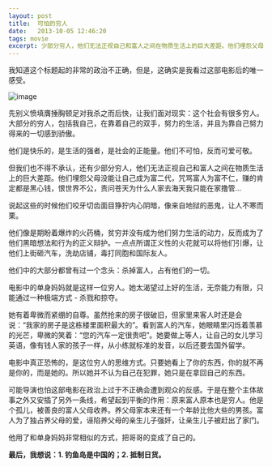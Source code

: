 ```yaml
---
layout: post
title:  可怕的穷人
date:   2013-10-05 12:46:20
tags: movie
excerpt: 少部分穷人，他们无法正视自己和富人之间在物质生活上的巨大差距。他们埋怨父母没能让自己成为富二代，咒骂富人为富不仁，赚的肯定都是黑心钱，说起这些的时候他们咬牙切齿面目狰狞，像来自地狱的恶鬼，让人不寒而栗。
---
```

我知道这个标题起的非常的政治不正确，但是，这确实是我看过这部电影后的唯一感受。

![image](http://img3.douban.com/view/photo/photo/public/p2040176413.jpg)

先别义愤填膺捶胸顿足对我杀之而后快，让我们面对现实：这个社会有很多穷人。大部分的穷人，包括我自己，在靠着自己的双手，努力的生活，并且为靠自己努力得来的一切感到骄傲。

他们是快乐的，是生活的强者，是社会的正能量。他们不可怕，反而可爱可敬。

但我们也不得不承认，还有少部分穷人，他们无法正视自己和富人之间在物质生活上的巨大差距。他们埋怨父母没能让自己成为富二代，咒骂富人为富不仁，赚的肯定都是黑心钱，恨世界不公，责问苍天为什么人家去海天我只能在家撸管…

说起这些的时候他们咬牙切齿面目狰狞内心阴暗，像来自地狱的恶鬼，让人不寒而栗。

他们像是期盼着爆炸的火药桶，贫穷并没有成为他们努力生活的动力，反而成为了他们黑暗想法和行为的正义辩护。一点点所谓正义性的火花就可以将他们引爆，让他们上街砸汽车，洗劫店铺，毒打同胞和国际友人。

他们中的大部分都曾有过一个念头：杀掉富人，占有他们的一切。

电影中的单身妈妈就是这样一位穷人。她太渴望过上好的生活，无奈能力有限，只能通过一种极端方式 - 杀戮和掠夺。

她有着卑微而紧绷的自尊。虽然抢来的房子很破旧，但家里来客人时还是会说：“我家的房子是这栋楼里面积最大的”。看到富人的汽车，她眼睛里闪烁着羡慕的光芒，卑微的笑着：“您的汽车一定很贵吧”。她要做上等人，让自己的女儿学习英语，像有钱人家的孩子一样，从小练就标准的发音，以后还要去国外留学。

电影中真正恐怖的，是这位穷人的思维方式。只要她看上了你的东西，你的就不再是你的，而是她的。所以她并不认为自己在犯罪，她只是在拿回自己的东西。

可能导演也怕这部电影在政治上过于不正确会遭到观众的反感。于是在整个主体故事之外又安插了另外一条线，希望起到平衡的作用：原来富人原本也是穷人。他是个孤儿，被善良的富人父母收养。养父母家本来还有一个年龄比他大些的男孩。富人为了独占养父母的爱，诬陷养父母的亲生儿子强奸，让亲生儿子被赶出了家门。

他用了和单身妈妈非常相似的方式，把哥哥的变成了自己的。

**最后，我想说：1\. 钓鱼岛是中国的；2\. 抵制日货。**
